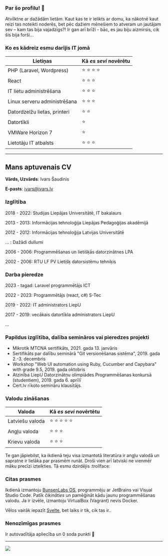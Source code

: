 
### Par šo profilu! 👋

Atvilktne ar dažādām lietām. Kaut kas te ir ielikts ar domu, ka nākotnē kaut reizi tas noteikti noderēs, bet pēc dažiem mēnešiem to atveram un jautājam sev – kam tas bija vajadzīgs?! Ir gan arī brīži - bāc, es jau biju aizmirsis, cik šis bija forši...


### Ko es kādreiz esmu darījis IT jomā

| Lietiņas                      |  Kā _es sevi_ novērētu       |
| ----------------------------- |:-----------------------------|  
| PHP (Laravel, Wordpress)      | :star: :star: :star:  :star: | 
| React                         | :star: :star: :star:         |
| IT lietu administrēšana       | :star: :star: :star:         |
| Linux serveru administrēšana  | :star: :star: :star:         |
| Datordzelžu lietas, printeri  | :star: :star:                |
| Datortīkli                    | :star:                       |
| VMWare Horizon 7              | :star:                       |
| Lietotāju IT atbalsts         | :star: :star: :star:         |


 

--------
## Mans aptuvenais CV

__Vārds, Uzvārds__: Ivars Šaudinis

__E-pasts__: ivars@ivars.lv


### Izglītība

2018 - 2022:   Studijas Liepājas Universitātē, IT bakalaurs 

2013 - 2013:   Informācijas tehnoloģija Liepājas Pedagoģijas akadēmijā

2012 - 2012:   Informācijas tehnoloģija Latvijas Universitātē

... :          Dažādi dullumi

2006 - 2006:   Programmēšanas un lietišķās datorzinātnes LPA

2002 - 2006:   RTU LF PV Lietišķ datorsistēmu tehniķis


### Darba pieredze

2023 - tagad: Laravel programmētājs ICT

2022 - 2023:  Programmētājs (react, c#) S-Tec

2019 - 2022:  IT administrators LiepU

2017 - 2019:     vecākais datortīkla administrators LiepU

...

   
### Papildus izglītība, dalība semināros vai pieredzes projekti

* Mikrotik MTCNA sertifikāts, 2021. gada 13. janvāris
* Sertifikāts par dalību seminārā "Git versionēšanas sistēma", 2019. gada 2.-3. decembris
* Workshop "Web UI automation using Ruby, Cucumber and Capybara" with grade 9.5, 2019. gada oktobris
* Atzinība LiepU Datorzinātņu olimpiādes Programmēšanas konkursā (studentiem), 2019. gada 6. aprīlī
* Cert.lv rīkoto semināru klausītājs. 

 

### Valodu zināšanas

| Valoda                        |  Kā _es sevi_ novērtētu              |
| ----------------------------- |:-------------------------------------|  
| Latviešu valoda               | :star: :star: :star:  :star:  :star: | 
| Angļu valoda                  | :star: :star: :star:                 |
| Krievu valoda                 | :star: :star: :star:                 |
 
 
Te gan jāpiebilst, ka ikdienā teju visa izmantotā literatūra ir angļu valodā un sapratne ir lielāka par prasmēm runāt. Droši vien arī latviski ne vienmēr māku precīzi izteikties. Tā esmu dzirdējis :trollface:

### Citas prasmes

Ikdienā izmantoju [BunsenLabs OS](https://www.bunsenlabs.org/), programmēju ar JetBrains vai Visual Studio Code. Patīk _čikināties_ un pamēģināt kādu jaunu programmēšanas valodu. Ja ir izvēle, izmantoju VirtualBox (Vagrant) nevis Docker. 

Vēlos vairāk iepazīt [Svelte](https://svelte.dev/), bet laiks ir tik, cik tas ir..

### Nenozīmīgas prasmes

Ir autovadītāja apliecība un 0 soda punkti :blue_car:


--------

![](https://komarev.com/ghpvc/?username=IvarsSaudinis&color=orange)


